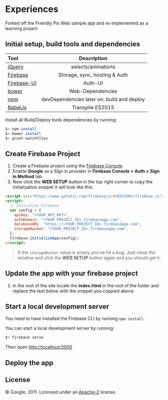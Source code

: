 # Experiences
Forked off the Friendly Pix Web sample app and re-implemented as a learning project

## Initial setup, build tools and dependencies
Tool | Description
:--- | :---:
[jQuery](https://jquery.com/) | selects/animations
[Firebase](https://firebase.google.com/docs/web/setup) | Storage, sync, hosting & Auth 
[Firebase-UI](https://github.com/firebase/firebaseui-web) | Auth-UI  
[bower](http://bower.io/) | Web-Dependencies
[npm](https://www.npmjs.com/) | devDependencies later on: build and deploy 
[BabelJs](http://babeljs.io) | Transpile ES2015

Install all Build/Deploy tools dependencies by running:

```bash
$> npm install
$> bower install
$> grunt watchfiles
```


## Create Firebase Project

1. Create a Firebase project using the [Firebase Console](https://firebase.google.com/console).
2. Enable **Google** as a Sign in provider in **Firebase Console > Auth > Sign in Method** tab.
3. Now click the **WEB SETUP** button in the top right corner to copy the initialization snippet it will look like this:

  ```html
  <script src="https://www.gstatic.com/firebasejs/<VERSION>/firebase.js"></script>
  <script>
    // Initialize Firebase
    var config = {
      apiKey: "<YOUR_API_KEY>",
      authDomain: "<YOUR_PROJECT_ID>.firebaseapp.com",
      databaseURL: "https://<YOUR_PROJECT_ID>.firebaseapp.com",
      storageBucket: "<YOUR_PROJECT_ID>.firebaseapp.com",
    };
    firebase.initializeApp(config);
  </script>
  ```
> If the `storageBucket` value is empty you've hit a bug. Just close the window and click the  **WEB SETUP** button again and you should get it.


## Update the app with your firebase project

1. In the root of the site locate the **index.html** in the root of the folder and replace the text below with the snippet you coppied above:

## Start a local development server

You need to have installed the Firebase CLI by running `npm install`.

You can start a local development server by running:

```bash
$> firebase serve
```

Then open [http://localhost:5000](http://localhost:5000)


## Deploy the app

## License

© Google, 2011. Licensed under an [Apache-2](../LICENSE) license.

